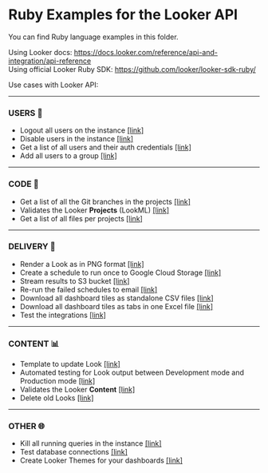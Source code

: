 # Ruby Examples for the Looker API

You can find Ruby language examples in this folder.


Using Looker docs: https://docs.looker.com/reference/api-and-integration/api-reference   
Using official Looker Ruby SDK: https://github.com/looker/looker-sdk-ruby/

Use cases with Looker API:
___________
### USERS 👤
- Logout all users on the instance [[link]](logout_all_users.rb)
- Disable users in the instance [[link]](disable_users.rb)
- Get a list of all users and their auth credentials [[link]](users_list_and_auth_types.rb)
- Add all users to a group [[link]](all_users_to_group.rb)


___________
### CODE 💾
- Get a list of all the Git branches in the projects [[link]](all_git_branches.rb)
- Validates the Looker **Projects** (LookML) [[link]](validate_projects.rb)
- Get a list of all files per projects [[link]](list_files_per_project.rb)

___________
### DELIVERY 📩
- Render a Look as in PNG format [[link]](render_look_png.rb)
- Create a schedule to run once to Google Cloud Storage [[link]](schedule_once_to_gcs.rb)
- Stream results to S3 bucket [[link]](stream_to_s3.rb)
- Re-run the failed schedules to email [[link]](rerun_failed_email_schedules.rb)
- Download all dashboard tiles as standalone CSV files [[link]](download_dashboard.rb#L12-L33)
-  Download all dashboard tiles as tabs in one Excel file [[link]](download_dashboard.rb#L36-L65)
- Test the integrations [[link]](test_integrations.rb)

___________
### CONTENT 📊
- Template to update Look [[link]](update_look.rb)
- Automated testing for Look output between Development mode and Production mode [[link]](dev_vs_prod.rb)
- Validates the Looker **Content** [[link]](validate_content.rb)
- Delete old Looks [[link]](delete_unused_content.rb)

___________
### OTHER 🌐

- Kill all running queries in the instance [[link]](kill_all_running_queries.rb)
- Test database connections [[link]](test_all_connections.rb)
- Create Looker Themes for your dashboards [[link]](create_themes.rb)
